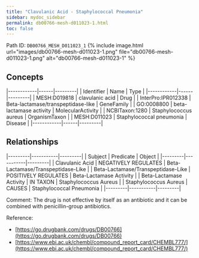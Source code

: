 ```yaml
---
title: "Clavulanic Acid - Staphylococcal Pneumonia"
sidebar: mydoc_sidebar
permalink: db00766-mesh-d011023-1.html
toc: false 
---
```



Path ID: `DB00766_MESH_D011023_1`
{% include image.html url="images/db00766-mesh-d011023-1.png" file="db00766-mesh-d011023-1.png" alt="db00766-mesh-d011023-1" %}

## Concepts

|------------|------|---------|
| Identifier | Name | Type    |
|------------|------|---------|
| MESH:D019818 | clavulanic acid | Drug |
| InterPro:IPR012338 | Beta-lactamase/transpeptidase-like | GeneFamily |
| GO:0008800 | beta-lactamase activity | MolecularActivity |
| NCBITaxon:1280 | Staphylococcus aureus | OrganismTaxon |
| MESH:D011023 | Staphylococcal pneumonia | Disease |
|------------|------|---------|

## Relationships

|---------|-----------|---------|
| Subject | Predicate | Object  |
|---------|-----------|---------|
| Clavulanic Acid | NEGATIVELY REGULATES | Beta-Lactamase/Transpeptidase-Like |
| Beta-Lactamase/Transpeptidase-Like | POSITIVELY REGULATES | Beta-Lactamase Activity |
| Beta-Lactamase Activity | IN TAXON | Staphylococcus Aureus |
| Staphylococcus Aureus | CAUSES | Staphylococcal Pneumonia |
|---------|-----------|---------|

Comment: The drug is not effective by itself as an antibiotic and it can be combined with penicillin-group antibiotics.

Reference: 
  - [https://go.drugbank.com/drugs/DB00766](https://go.drugbank.com/drugs/DB00766)
  - [https://www.ebi.ac.uk/chembl/compound_report_card/CHEMBL777/](https://www.ebi.ac.uk/chembl/compound_report_card/CHEMBL777/)
